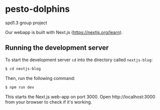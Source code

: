 # pesto-dolphins
spd1.3 group project

Our webapp is built with Next.js (https://nextjs.org/learn).

## Running the development server

To start the development server `cd` into the directory called `nextjs-blog`:

```bash
$ cd nextjs-blog
```

Then, run the following command: 

```bash
$ npm run dev
```

This starts the Next.js web-app on port 3000.
Open http://localhost:3000 from your browser to check if it's working. 